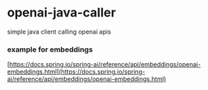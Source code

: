 # openai-java-caller
simple java client calling openai apis



### example for embeddings
[https://docs.spring.io/spring-ai/reference/api/embeddings/openai-embeddings.html](https://docs.spring.io/spring-ai/reference/api/embeddings/openai-embeddings.html)